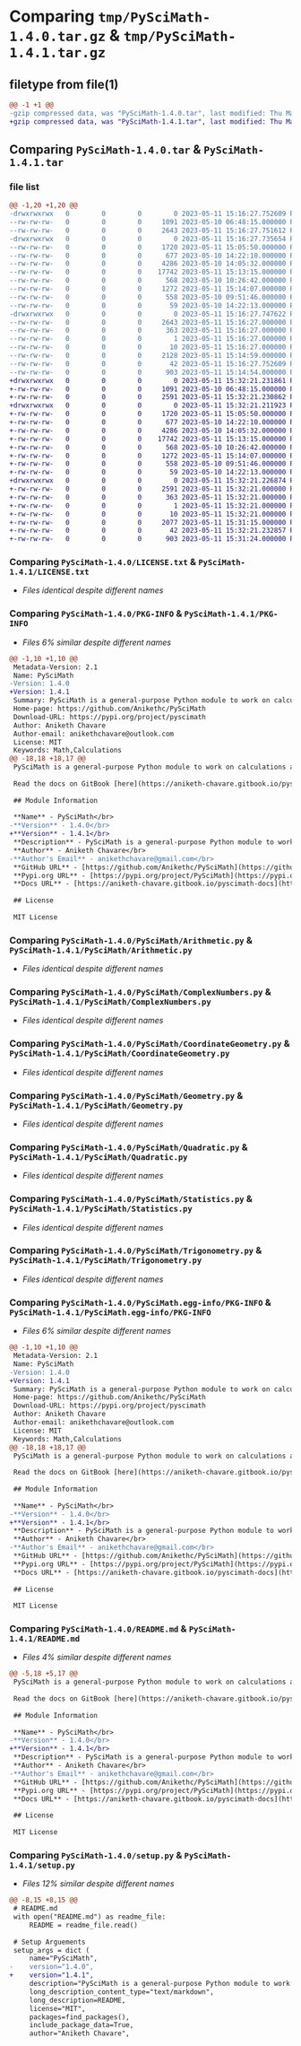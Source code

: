 # Comparing `tmp/PySciMath-1.4.0.tar.gz` & `tmp/PySciMath-1.4.1.tar.gz`

## filetype from file(1)

```diff
@@ -1 +1 @@
-gzip compressed data, was "PySciMath-1.4.0.tar", last modified: Thu May 11 15:16:27 2023, max compression
+gzip compressed data, was "PySciMath-1.4.1.tar", last modified: Thu May 11 15:32:21 2023, max compression
```

## Comparing `PySciMath-1.4.0.tar` & `PySciMath-1.4.1.tar`

### file list

```diff
@@ -1,20 +1,20 @@
-drwxrwxrwx   0        0        0        0 2023-05-11 15:16:27.752609 PySciMath-1.4.0/
--rw-rw-rw-   0        0        0     1091 2023-05-10 06:48:15.000000 PySciMath-1.4.0/LICENSE.txt
--rw-rw-rw-   0        0        0     2643 2023-05-11 15:16:27.751612 PySciMath-1.4.0/PKG-INFO
-drwxrwxrwx   0        0        0        0 2023-05-11 15:16:27.735654 PySciMath-1.4.0/PySciMath/
--rw-rw-rw-   0        0        0     1720 2023-05-11 15:05:50.000000 PySciMath-1.4.0/PySciMath/Arithmetic.py
--rw-rw-rw-   0        0        0      677 2023-05-10 14:22:10.000000 PySciMath-1.4.0/PySciMath/ComplexNumbers.py
--rw-rw-rw-   0        0        0     4286 2023-05-10 14:05:32.000000 PySciMath-1.4.0/PySciMath/CoordinateGeometry.py
--rw-rw-rw-   0        0        0    17742 2023-05-11 15:13:15.000000 PySciMath-1.4.0/PySciMath/Geometry.py
--rw-rw-rw-   0        0        0      568 2023-05-10 10:26:42.000000 PySciMath-1.4.0/PySciMath/Quadratic.py
--rw-rw-rw-   0        0        0     1272 2023-05-11 15:14:07.000000 PySciMath-1.4.0/PySciMath/Statistics.py
--rw-rw-rw-   0        0        0      558 2023-05-10 09:51:46.000000 PySciMath-1.4.0/PySciMath/Trigonometry.py
--rw-rw-rw-   0        0        0       59 2023-05-10 14:22:13.000000 PySciMath-1.4.0/PySciMath/__init__.py
-drwxrwxrwx   0        0        0        0 2023-05-11 15:16:27.747622 PySciMath-1.4.0/PySciMath.egg-info/
--rw-rw-rw-   0        0        0     2643 2023-05-11 15:16:27.000000 PySciMath-1.4.0/PySciMath.egg-info/PKG-INFO
--rw-rw-rw-   0        0        0      363 2023-05-11 15:16:27.000000 PySciMath-1.4.0/PySciMath.egg-info/SOURCES.txt
--rw-rw-rw-   0        0        0        1 2023-05-11 15:16:27.000000 PySciMath-1.4.0/PySciMath.egg-info/dependency_links.txt
--rw-rw-rw-   0        0        0       10 2023-05-11 15:16:27.000000 PySciMath-1.4.0/PySciMath.egg-info/top_level.txt
--rw-rw-rw-   0        0        0     2128 2023-05-11 15:14:59.000000 PySciMath-1.4.0/README.md
--rw-rw-rw-   0        0        0       42 2023-05-11 15:16:27.752609 PySciMath-1.4.0/setup.cfg
--rw-rw-rw-   0        0        0      903 2023-05-11 15:14:54.000000 PySciMath-1.4.0/setup.py
+drwxrwxrwx   0        0        0        0 2023-05-11 15:32:21.231861 PySciMath-1.4.1/
+-rw-rw-rw-   0        0        0     1091 2023-05-10 06:48:15.000000 PySciMath-1.4.1/LICENSE.txt
+-rw-rw-rw-   0        0        0     2591 2023-05-11 15:32:21.230862 PySciMath-1.4.1/PKG-INFO
+drwxrwxrwx   0        0        0        0 2023-05-11 15:32:21.211923 PySciMath-1.4.1/PySciMath/
+-rw-rw-rw-   0        0        0     1720 2023-05-11 15:05:50.000000 PySciMath-1.4.1/PySciMath/Arithmetic.py
+-rw-rw-rw-   0        0        0      677 2023-05-10 14:22:10.000000 PySciMath-1.4.1/PySciMath/ComplexNumbers.py
+-rw-rw-rw-   0        0        0     4286 2023-05-10 14:05:32.000000 PySciMath-1.4.1/PySciMath/CoordinateGeometry.py
+-rw-rw-rw-   0        0        0    17742 2023-05-11 15:13:15.000000 PySciMath-1.4.1/PySciMath/Geometry.py
+-rw-rw-rw-   0        0        0      568 2023-05-10 10:26:42.000000 PySciMath-1.4.1/PySciMath/Quadratic.py
+-rw-rw-rw-   0        0        0     1272 2023-05-11 15:14:07.000000 PySciMath-1.4.1/PySciMath/Statistics.py
+-rw-rw-rw-   0        0        0      558 2023-05-10 09:51:46.000000 PySciMath-1.4.1/PySciMath/Trigonometry.py
+-rw-rw-rw-   0        0        0       59 2023-05-10 14:22:13.000000 PySciMath-1.4.1/PySciMath/__init__.py
+drwxrwxrwx   0        0        0        0 2023-05-11 15:32:21.226874 PySciMath-1.4.1/PySciMath.egg-info/
+-rw-rw-rw-   0        0        0     2591 2023-05-11 15:32:21.000000 PySciMath-1.4.1/PySciMath.egg-info/PKG-INFO
+-rw-rw-rw-   0        0        0      363 2023-05-11 15:32:21.000000 PySciMath-1.4.1/PySciMath.egg-info/SOURCES.txt
+-rw-rw-rw-   0        0        0        1 2023-05-11 15:32:21.000000 PySciMath-1.4.1/PySciMath.egg-info/dependency_links.txt
+-rw-rw-rw-   0        0        0       10 2023-05-11 15:32:21.000000 PySciMath-1.4.1/PySciMath.egg-info/top_level.txt
+-rw-rw-rw-   0        0        0     2077 2023-05-11 15:31:15.000000 PySciMath-1.4.1/README.md
+-rw-rw-rw-   0        0        0       42 2023-05-11 15:32:21.232857 PySciMath-1.4.1/setup.cfg
+-rw-rw-rw-   0        0        0      903 2023-05-11 15:31:24.000000 PySciMath-1.4.1/setup.py
```

### Comparing `PySciMath-1.4.0/LICENSE.txt` & `PySciMath-1.4.1/LICENSE.txt`

 * *Files identical despite different names*

### Comparing `PySciMath-1.4.0/PKG-INFO` & `PySciMath-1.4.1/PKG-INFO`

 * *Files 6% similar despite different names*

```diff
@@ -1,10 +1,10 @@
 Metadata-Version: 2.1
 Name: PySciMath
-Version: 1.4.0
+Version: 1.4.1
 Summary: PySciMath is a general-purpose Python module to work on calculations and solve mathmematical and scientific problems.
 Home-page: https://github.com/Anikethc/PySciMath
 Download-URL: https://pypi.org/project/pyscimath
 Author: Aniketh Chavare
 Author-email: anikethchavare@outlook.com
 License: MIT
 Keywords: Math,Calculations
@@ -18,18 +18,17 @@
 PySciMath is a general-purpose Python module to work on calculations and solve mathematical and scientific problems.
 
 Read the docs on GitBook [here](https://aniketh-chavare.gitbook.io/pyscimath-docs).
 
 ## Module Information
 
 **Name** - PySciMath</br>
-**Version** - 1.4.0</br>
+**Version** - 1.4.1</br>
 **Description** - PySciMath is a general-purpose Python module to work on calculations and solve mathematical and scientific problems.</br>
 **Author** - Aniketh Chavare</br>
-**Author's Email** - anikethchavare@gmail.com</br>
 **GitHub URL** - [https://github.com/Anikethc/PySciMath](https://github.com/Anikethc/PySciMath)</br>
 **Pypi.org URL** - [https://pypi.org/project/PySciMath](https://pypi.org/project/PySciMath)</br>
 **Docs URL** - [https://aniketh-chavare.gitbook.io/pyscimath-docs](https://aniketh-chavare.gitbook.io/pyscimath-docs)
 
 ## License
 
 MIT License
```

### Comparing `PySciMath-1.4.0/PySciMath/Arithmetic.py` & `PySciMath-1.4.1/PySciMath/Arithmetic.py`

 * *Files identical despite different names*

### Comparing `PySciMath-1.4.0/PySciMath/ComplexNumbers.py` & `PySciMath-1.4.1/PySciMath/ComplexNumbers.py`

 * *Files identical despite different names*

### Comparing `PySciMath-1.4.0/PySciMath/CoordinateGeometry.py` & `PySciMath-1.4.1/PySciMath/CoordinateGeometry.py`

 * *Files identical despite different names*

### Comparing `PySciMath-1.4.0/PySciMath/Geometry.py` & `PySciMath-1.4.1/PySciMath/Geometry.py`

 * *Files identical despite different names*

### Comparing `PySciMath-1.4.0/PySciMath/Quadratic.py` & `PySciMath-1.4.1/PySciMath/Quadratic.py`

 * *Files identical despite different names*

### Comparing `PySciMath-1.4.0/PySciMath/Statistics.py` & `PySciMath-1.4.1/PySciMath/Statistics.py`

 * *Files identical despite different names*

### Comparing `PySciMath-1.4.0/PySciMath/Trigonometry.py` & `PySciMath-1.4.1/PySciMath/Trigonometry.py`

 * *Files identical despite different names*

### Comparing `PySciMath-1.4.0/PySciMath.egg-info/PKG-INFO` & `PySciMath-1.4.1/PySciMath.egg-info/PKG-INFO`

 * *Files 6% similar despite different names*

```diff
@@ -1,10 +1,10 @@
 Metadata-Version: 2.1
 Name: PySciMath
-Version: 1.4.0
+Version: 1.4.1
 Summary: PySciMath is a general-purpose Python module to work on calculations and solve mathmematical and scientific problems.
 Home-page: https://github.com/Anikethc/PySciMath
 Download-URL: https://pypi.org/project/pyscimath
 Author: Aniketh Chavare
 Author-email: anikethchavare@outlook.com
 License: MIT
 Keywords: Math,Calculations
@@ -18,18 +18,17 @@
 PySciMath is a general-purpose Python module to work on calculations and solve mathematical and scientific problems.
 
 Read the docs on GitBook [here](https://aniketh-chavare.gitbook.io/pyscimath-docs).
 
 ## Module Information
 
 **Name** - PySciMath</br>
-**Version** - 1.4.0</br>
+**Version** - 1.4.1</br>
 **Description** - PySciMath is a general-purpose Python module to work on calculations and solve mathematical and scientific problems.</br>
 **Author** - Aniketh Chavare</br>
-**Author's Email** - anikethchavare@gmail.com</br>
 **GitHub URL** - [https://github.com/Anikethc/PySciMath](https://github.com/Anikethc/PySciMath)</br>
 **Pypi.org URL** - [https://pypi.org/project/PySciMath](https://pypi.org/project/PySciMath)</br>
 **Docs URL** - [https://aniketh-chavare.gitbook.io/pyscimath-docs](https://aniketh-chavare.gitbook.io/pyscimath-docs)
 
 ## License
 
 MIT License
```

### Comparing `PySciMath-1.4.0/README.md` & `PySciMath-1.4.1/README.md`

 * *Files 4% similar despite different names*

```diff
@@ -5,18 +5,17 @@
 PySciMath is a general-purpose Python module to work on calculations and solve mathematical and scientific problems.
 
 Read the docs on GitBook [here](https://aniketh-chavare.gitbook.io/pyscimath-docs).
 
 ## Module Information
 
 **Name** - PySciMath</br>
-**Version** - 1.4.0</br>
+**Version** - 1.4.1</br>
 **Description** - PySciMath is a general-purpose Python module to work on calculations and solve mathematical and scientific problems.</br>
 **Author** - Aniketh Chavare</br>
-**Author's Email** - anikethchavare@gmail.com</br>
 **GitHub URL** - [https://github.com/Anikethc/PySciMath](https://github.com/Anikethc/PySciMath)</br>
 **Pypi.org URL** - [https://pypi.org/project/PySciMath](https://pypi.org/project/PySciMath)</br>
 **Docs URL** - [https://aniketh-chavare.gitbook.io/pyscimath-docs](https://aniketh-chavare.gitbook.io/pyscimath-docs)
 
 ## License
 
 MIT License
```

### Comparing `PySciMath-1.4.0/setup.py` & `PySciMath-1.4.1/setup.py`

 * *Files 12% similar despite different names*

```diff
@@ -8,15 +8,15 @@
 # README.md
 with open("README.md") as readme_file:
     README = readme_file.read()
 
 # Setup Arguements
 setup_args = dict (
     name="PySciMath",
-    version="1.4.0",
+    version="1.4.1",
     description="PySciMath is a general-purpose Python module to work on calculations and solve mathmematical and scientific problems.",
     long_description_content_type="text/markdown",
     long_description=README,
     license="MIT",
     packages=find_packages(),
     include_package_data=True,
     author="Aniketh Chavare",
```

